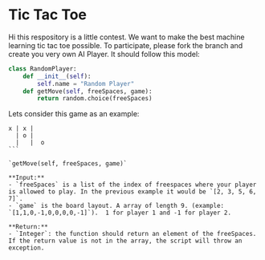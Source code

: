 # Tic Tac Toe
Hi this respository is a little contest. We want to make the best machine learning tic tac toe possible. To participate, please fork the branch and create you very own AI Player. It should follow this model:

````Python
class RandomPlayer:
    def __init__(self):
        self.name = "Random Player"
    def getMove(self, freeSpaces, game):
        return random.choice(freeSpaces)
````

Lets consider this game as an example:
````
x | x |  
  | o |  
  |   |  o
```

`getMove(self, freeSpaces, game)`

**Input:**
- `freeSpaces` is a list of the index of freespaces where your player is allowed to play. In the previous example it would be `[2, 3, 5, 6, 7]`.
- `game` is the board layout. A array of length 9. (example: `[1,1,0,-1,0,0,0,0,-1]`).  1 for player 1 and -1 for player 2.

**Return:**
- `Integer`: the function should return an element of the freeSpaces. If the return value is not in the array, the script will throw an exception.
